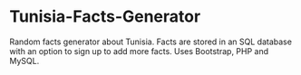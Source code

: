 # Tunisia-Facts-Generator
Random facts generator about Tunisia. Facts are stored in an SQL database with an option to sign up to add more facts. Uses Bootstrap, PHP and MySQL.
